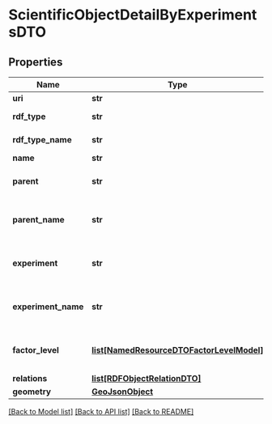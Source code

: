 # ScientificObjectDetailByExperimentsDTO

## Properties
Name | Type | Description | Notes
------------ | ------------- | ------------- | -------------
**uri** | **str** |  | [optional] 
**rdf_type** | **str** | Scientific object type | [optional] 
**rdf_type_name** | **str** | Scientific object type | [optional] 
**name** | **str** |  | [optional] 
**parent** | **str** | Scientific object parent URI | [optional] 
**parent_name** | **str** | Scientific object parent name | [optional] 
**experiment** | **str** | Scientific object experiment URI | [optional] 
**experiment_name** | **str** | Scientific object experiment name | [optional] 
**factor_level** | [**list[NamedResourceDTOFactorLevelModel]**](NamedResourceDTOFactorLevelModel.md) | Scientific object factor levels | [optional] 
**relations** | [**list[RDFObjectRelationDTO]**](RDFObjectRelationDTO.md) |  | [optional] 
**geometry** | [**GeoJsonObject**](GeoJsonObject.md) |  | [optional] 

[[Back to Model list]](../README.md#documentation-for-models) [[Back to API list]](../README.md#documentation-for-api-endpoints) [[Back to README]](../README.md)


